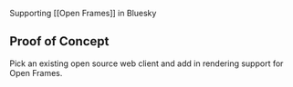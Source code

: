 Supporting [[Open Frames]] in Bluesky

## Proof of Concept

Pick an existing open source web client and add in rendering support for Open Frames.
